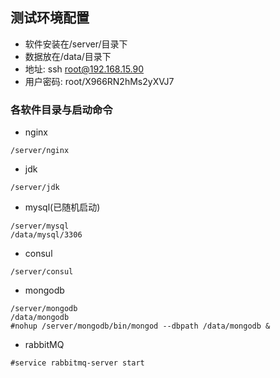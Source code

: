 ## 测试环境配置
* 软件安装在/server/目录下
* 数据放在/data/目录下
* 地址: ssh root@192.168.15.90
* 用户密码: root/X966RN2hMs2yXVJ7
### 各软件目录与启动命令
 * nginx
  ```aidl
  /server/nginx
```
  * jdk
  ```aidl
  /server/jdk
```
  * mysql(已随机启动)
   ```aidl
   /server/mysql
   /data/mysql/3306
```
  * consul 
  ```aidl
  /server/consul
```
  * mongodb
  ```aidl
  /server/mongodb
  /data/mongodb
  #nohup /server/mongodb/bin/mongod --dbpath /data/mongodb &
```
  * rabbitMQ
  ```aidl
  #service rabbitmq-server start 
```